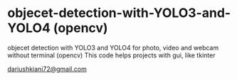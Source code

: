 # objecet-detection-with-YOLO3-and-YOLO4 (opencv)
objecet detection with YOLO3 and YOLO4 for photo, video and webcam without terminal (opencv)
This code helps projects with gui, like tkinter

dariushkiani72@gmail.com

